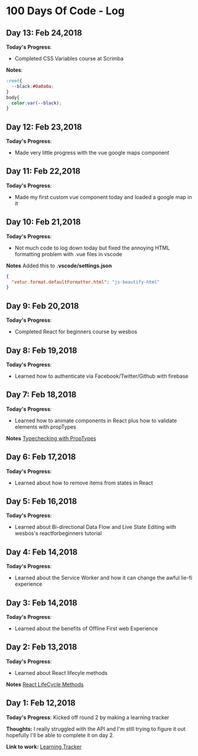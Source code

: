 # 100 Days Of Code - Log

## Day 13: Feb 24,2018

**Today's Progress**:

* Completed CSS Variables course at Scrimba

**Notes**:

```css
:root{
  --black:#0a0a0a;
}
body{
  color:var(--black);
}
```

## Day 12: Feb 23,2018

**Today's Progress**:

* Made very little progress with the vue google maps component

## Day 11: Feb 22,2018

**Today's Progress**:

* Made my first custom vue component today and  loaded a google map in it

## Day 10: Feb 21,2018

**Today's Progress**:

* Not much code to log down today but fixed the annoying HTML formatting problem with .vue files in vscode

**Notes**
Added this to **.vscode/settings.json**

```json
{
  "vetur.format.defaultFormatter.html": "js-beautify-html"
}
```

## Day 9: Feb 20,2018

**Today's Progress**:

* Completed React for beginners course by wesbos

## Day 8: Feb 19,2018

**Today's Progress**:

* Learned how to authenticate via Facebook/Twitter/Github with firebase

## Day 7: Feb 18,2018

**Today's Progress**:

* Learned how to animate components in React plus how to validate elements with propTypes

**Notes**
[Typechecking with PropTypes](https://reactjs.org/docs/typechecking-with-proptypes.html)

## Day 6: Feb 17,2018

**Today's Progress**:

* Learned about how to remove items from states in React

## Day 5: Feb 16,2018

**Today's Progress**:

* Learned about Bi-directional Data Flow and Live State Editing with wesbos's reactforbeginners tutorial

## Day 4: Feb 14,2018

**Today's Progress**:

* Learned about the Service Worker and how it can change the awful lie-fi experience

## Day 3: Feb 14,2018

**Today's Progress**:

* Learned about the benefits of Offline First web Experience

## Day 2: Feb 13,2018

**Today's Progress**:

* Learned about React lifecyle methods

**Notes**
 [React LifeCycle Methods](https://reactjs.org/docs/react-component.html)

## Day 1: Feb 12,2018

**Today's Progress**: Kicked off round 2 by making a learning tracker

**Thoughts:** I really struggled with the API and I'm still trying to figure it out hopefully I'll be able to complete it on day 2.

**Link to work:** [Learning Tracker](https://github.com/RitikPatni/Learning-Tracker)
